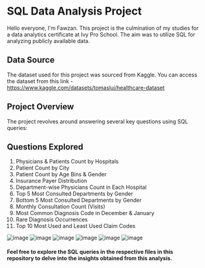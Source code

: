# SQL Data Analysis Project

Hello everyone, I'm Fawzan.
This project is the culmination of my studies for a data analytics certificate at Ivy Pro School. The aim was to utilize SQL for analyzing publicly available data.

## Data Source
The dataset used for this project was sourced from Kaggle. You can access the dataset from this link - https://www.kaggle.com/datasets/tomaslui/healthcare-dataset

## Project Overview
The project revolves around answering several key questions using SQL queries:

## Questions Explored
1. Physicians & Patients Count by Hospitals
2. Patient Count by City
3. Patient Count by Age Bins & Gender
4. Insurance Payer Distribution
5. Department-wise Physicians Count in Each Hospital
6. Top 5 Most Consulted Departments by Gender
7. Bottom 5 Most Consulted Departments by Gender
8. Monthly Consultation Count (Visits)
9. Most Common Diagnosis Code in December & January
10. Rare Diagnosis Occurrences
11. Top 10 Most Used and Least Used Claim Codes

![image](https://github.com/fawzanameer/Healthcare-Case-Study-Using-SQL/assets/56350044/69b58c3f-a190-4937-9396-301a4efc8079)
![image](https://github.com/fawzanameer/Healthcare-Case-Study-Using-SQL/assets/56350044/2809e24f-758a-40a1-9c30-f6ba2c8c8838)
![image](https://github.com/fawzanameer/Healthcare-Case-Study-Using-SQL/assets/56350044/9e02eb41-b86c-4ac0-bca0-f9c60442eb22)
![image](https://github.com/fawzanameer/Healthcare-Case-Study-Using-SQL/assets/56350044/4b680897-548a-453e-bfc0-d4a96541c279)
![image](https://github.com/fawzanameer/Healthcare-Case-Study-Using-SQL/assets/56350044/c8b197c8-61e8-47aa-b451-0296b358e749)
![image](https://github.com/fawzanameer/Healthcare-Case-Study-Using-SQL/assets/56350044/e722b5b5-ba68-4051-a2f2-94ca2a1ecd2d)










 
#### Feel free to explore the SQL queries in the respective files in this repository to delve into the insights obtained from this analysis.
